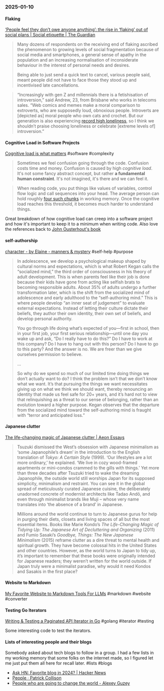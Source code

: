 ### 2025-01-10
#### Flaking
[‘People feel they don’t owe anyone anything’: the rise in ‘flaking’ out of social plans | Social etiquette | The Guardian](https://www.theguardian.com/lifeandstyle/2025/jan/07/flaking-out-of-social-plans)

> Many dozens of respondents on the receiving end of flaking ascribed the phenomenon to growing levels of social fragmentation because of social media and smartphones, a general sense of apathy in the population and an increasing normalisation of inconsiderate behaviour in the interest of personal needs and desires.
> 
> Being able to just send a quick text to cancel, various people said, meant people did not have to face those they stood up and incentivised late cancellations.

> “Increasingly with gen Z and millennials there is a fetishisation of introversion,” said Andrew, 23, from Brisbane who works in telecoms sales. “Web comics and memes make a moral comparison to extroverts, who are supposedly loud, obnoxious people. Introverts are [depicted as] moral people who own cats and crochet. But our generation is also experiencing [record high loneliness](https://www.forbes.com/sites/kianbakhtiari/2023/07/28/gen-z-the-loneliness-epidemic-and-the-unifying-power-of-brands/), so I think we shouldn’t praise choosing loneliness or celebrate \[extreme levels of\] introversion.”

#### Cognitive Load in Software Projects
[Cognitive load is what matters](https://minds.md/zakirullin/cognitive) #software #complexity

> Sometimes we feel confusion going through the code. Confusion costs time and money. Confusion is caused by high _cognitive load_. It's not some fancy abstract concept, but rather **a fundamental human constraint**. It's not imagined, it's there and we can feel it.

> When reading code, you put things like values of variables, control flow logic and call sequences into your head. The average person can hold roughly [four such chunks](https://github.com/zakirullin/cognitive-load/issues/16) in working memory. Once the cognitive load reaches this threshold, it becomes much harder to understand things.

Great breakdown of how cognitive load can creep into a software project and how it's important to keep it to a minimum when writing code. Also love the references back to [John Ousterhout's book](https://www.amazon.com/Philosophy-Software-Design-John-Ousterhout/dp/1732102201)

#### self-authorship
[character - by Elaine - manners & mystery](https://elainewrites.substack.com/p/character) #self-help #purpose 

> In adolescence, we develop a psychological makeup shaped by cultural norms and expectations, which is what Robert Kegan calls the “socialized mind,” the third order of consciousness in his theory of adult development. This is when parents feel like their job is done because their kids have gone from acting like selfish brats to becoming responsible adults. About 35% of adults undergo a further transformation later, which is the shift from the socialized mind of adolescence and early adulthood to the “self-authoring mind.” This is where people develop “an inner seat of judgement” to evaluate external expectations. Instead of letting their culture dictate their beliefs, they author their own identity, their own set of beliefs, and develop personal authority.
> 
> You go through life doing what’s expected of you—first in school, then in your first job, your first serious relationship—until one day you wake up and ask, “Do I really have to do this?” Do I have to work at this company? Do I have to hang out with this person? Do I have to go to this party? And the answer is no. We are freer than we give ourselves permission to believe.
> 
> …
> 
> So why do we spend so much of our limited time doing things we don’t actually want to do? I think the problem isn’t that we don’t know what we want. It’s that pursuing the things we want necessitates giving up on what we think we should want, thereby renouncing an identity that made us feel safe for 20+ years, and it’s hard not to view that relinquishing as a threat to our sense of belonging, rather than an evolution toward a higher purpose. Kegan observes that the departure from the socialized mind toward the self-authoring mind is fraught with “terror and anticipated loss.”

#### Japanese clutter
[The life-changing magic of Japanese clutter | Aeon Essays](https://aeon.co/essays/the-life-changing-magic-of-japanese-clutter)

> Tsuzuki dismissed the West’s obsession with Japanese minimalism as ‘some Japanophile’s dream’ in the introduction to the English translation of _Tokyo: A Certain Style_ (1999)_._ ‘Our lifestyles are a lot more ordinary,’ he explained. ‘We live in cozy wood-framed apartments or mini-condos crammed to the gills with things.’ Yet more than three decades after Tsuzuki tried to wake the dreaming Japanophile, the outside world still worships Japan for its supposed simplicity, minimalism and restraint. You can see it in the global spread of meticulously curated Japanese cuisine, the deliberately unadorned concrete of modernist architects like Tadao Andō, and even through minimalist brands like Muji – whose very name translates into ‘the absence of a brand’ in Japanese.
> 
> Millions around the world continue to turn to Japanese gurus for help in purging their diets, closets and living spaces of all but the most essential items. Books like Marie Kondo’s _The Life-Changing Magic of Tidying Up: The Japanese Art of Decluttering and Organizing_ (2011) and Fumio Sasaki’s _Goodbye, Things: The New Japanese Minimalism_ (2015) reframe clutter as a dire threat to mental health and spiritual growth. They have become colossal hits in the United States and other countries. However, as the world turns to Japan to tidy up, it’s important to remember that these books were originally intended for Japanese readers; they weren’t written for the world outside. If Japan truly were a minimalist paradise, why would it need Kondos and Sasakis in the first place?

#### Website to Markdown
[My Favorite Website to Markdown Tools For LLMs](https://brentter.com/notes/my_favorite_website_to_markdown_tools_for_llms/?ref=labnotes.org) #markdown #website #converter

#### Testing Go Iterators
[Writing & Testing a Paginated API Iterator in Go](https://blog.thibaut-rousseau.com/blog/writing-testing-a-paginated-api-iterator/) #golang #iterator #testing 

Some interesting code to test the iterators.

#### Lists of interesting people and their blogs
Somebody asked about tech blogs to follow in a group. I had a few lists in my working memory that some folks on the internet made, so I figured let me just put them all here for recall later. #lists #blogs 

- [Ask HN: Favorite blog in 2024? | Hacker News](https://news.ycombinator.com/item?id=42604529)
- [People · Patrick Collison](https://patrickcollison.com/people)
- [People who are going to change the world - Alexey Guzey](https://guzey.substack.com/p/people-who-are-going-to-change-the)